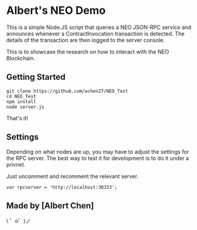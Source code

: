 Albert's NEO Demo
=================

This is a simple Node.JS script that queries a NEO JSON-RPC service and announces whenever a ContractInvocation transaction is detected. The details of the transaction are then logged to the server console.

This is to showcase the research on how to interact with the NEO Blockchain.

Getting Started
------------

```
git clone https://github.com/achen27/NEO_Test
cd NEO_Test
npm install
node server.js
```

That's it!

Settings
------------

Depending on what nodes are up, you may have to adjust the settings for the RPC server. The best way to test it for development is to do it under a privnet.

Just uncomment and recomment the relevant server.

```
var rpcserver = 'http://localhost:30333';
```


Made by [Albert Chen]
-------------------

\ ゜o゜)ノ
